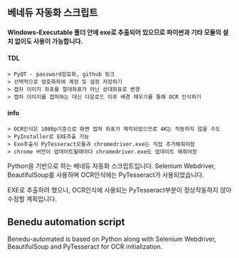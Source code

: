 ## 베네듀 자동화 스크립트

#### Windows-Executable 폴더 안에 exe로 추출되어 있으므로 파이썬과 기타 모듈의 설치 없이도 사용이 가능합니다.

#### TDL
	> PyQT - password암호화, github 링크
	> 선택적으로 암호화하여 계정 및 설정 저장하기
	> 캡차 이미지 좌표를 절대좌표가 아닌 상대좌표로 변경
	> 캡차 이미지를 캡처하는 대신 다운로드 이후 배경 채우기를 통해 OCR 인식하기


#### info
	> OCR인식은 1080p기준으로 화면 캡쳐 좌표가 제작되었으므로 4K는 작동하지 않을 수도
	> PyInstaller로 EXE추출 가능
	> Exe추출시 PyTesseract모듈과 chromedriver.exe는 직접 추가해줘야함
	> chrome 버전이 업데이트될때마다 chromedriver.exe도 업데이트 해줘야함

Python을 기반으로 하는 베네듀 자동화 스크립트입니다.
Selenium Webdriver, BeautifulSoup를 사용하며 OCR인식에는 PyTesseract가 사용되었습니다.


EXE로 추출하려 했으나, OCR인식에 사용되는 PyTesseract부분이 정상작동하지 않아 수정할 계획입니다.

## Benedu automation script
Benedu-automated is based on Python along with Selenium Webdriver, BeautifulSoup and PyTesseract for OCR initialization.
